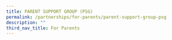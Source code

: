 ```yaml
---
title: PARENT SUPPORT GROUP (PSG)
permalink: /partnerships/for-parents/parent-support-group-psg
description: ""
third_nav_title: For Parents
---
```

